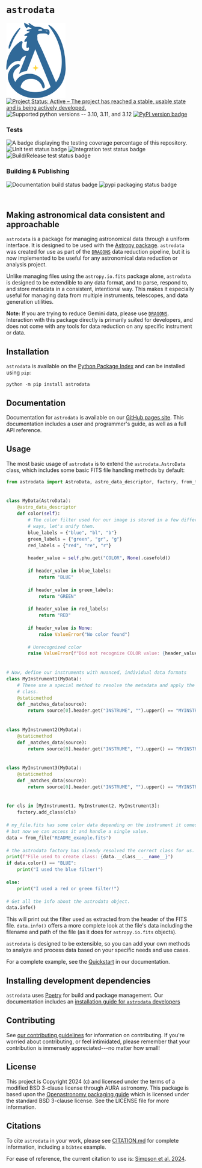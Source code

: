 [DRAGONS link]: https://github.com/GeminiDRSoftware/DRAGONS
[astrodata docs]: https://geminidrsoftware.github.io/astrodata/
[astrodata repo]: https://github.com/GeminiDRSoftware/astrodata/
[astropy link]: https://astropy.org
[pypi link]: https://pypi.org/project/astrodata
[citation link]: https://github.com/GeminiDRSoftware/astrodata/blob/main/CITATION.md
[DRAGONS citation]: https://zenodo.org/records/10841622

[coverage badge]: https://img.shields.io/endpoint?url=https://gist.githubusercontent.com/teald/d2f3af2a279efc1f6e90d457a3c50e47/raw/covbadge.json
[docs build badge]: https://github.com/GeminiDRSoftware/astrodata/actions/workflows/documentation.yml/badge.svg
[pypi packaging badge]: https://github.com/GeminiDRSoftware/astrodata/actions/workflows/publish_pypi.yml/badge.svg
[pypi package version badge]: https://badge.fury.io/py/astrodata.svg
[unit test status badge]: https://github.com/GeminiDRSoftware/astrodata/actions/workflows/unit_tests.yml/badge.svg
[integration test status badge]: https://github.com/GeminiDRSoftware/astrodata/actions/workflows/integration_tests.yml/badge.svg
[build test status badge]: https://github.com/GeminiDRSoftware/astrodata/actions/workflows/build_tests.yml/badge.svg
`astrodata`
=============

<picture>
  <source media="(prefers-color-scheme: dark)" srcset="docs/static/logo.svg">
  <img
  alt="A logo of a stylized blue dragon inside a similarly blue shell. A yellow star lies at the center, together with the dragon shape forming a stylized letter A."
  src="docs/static/logo_dark.svg"
  align="left"
  height=200
  style="padding-right: 10; padding-bottom: 10; border: none;"
  >
</picture>

[![Project Status: Active – The project has reached a stable, usable state and is being actively developed.](https://www.repostatus.org/badges/latest/active.svg)](https://www.repostatus.org/#active)
![Supported python versions -- 3.10, 3.11, and 3.12](https://img.shields.io/badge/3.10|3.11|3.12-%234b8bbe?logo=Python&logoColor=%234b8bbe&label=For%20Python%3A)
[![PyPI version badge][pypi package version badge]](https://badge.fury.io/py/astrodata)

### Tests
![A badge displaying the testing coverage percentage of this repository.][coverage badge]
![Unit test status badge][unit test status badge]
![Integration test status badge][integration test status badge]
![Build/Release test status badge][build test status badge]

### Building & Publishing
![Documentation build status badge][docs build badge]
![pypi packaging status badge][pypi packaging badge]

<!-- Clearing the logo for the next header -->
<br clear="left">

Making astronomical data consistent and approachable
--------------------------------------------------------------------

`astrodata` is a package for managing astronomical data through a uniform
interface. It is designed to be used with the
[Astropy package][astropy link]. `astrodata` was created
for use as part of the [`DRAGONS`][DRAGONS link] data reduction pipeline, but it is now
implemented to be useful for any astronomical data reduction or analysis
project.

Unlike managing files using the ``astropy.io.fits`` package alone, ``astrodata``
is designed to be extendible to any data format, and to parse, respond to, and
store metadata in a consistent, intentional way. This makes it especially
useful for managing data from multiple instruments, telescopes, and data
generation utilities.

**Note:** If you are trying to reduce Gemini data, please use [`DRAGONS`][DRAGONS link].
Interaction with this package directly is primarily suited for developers, and
does not come with any tools for data reduction on any specific instrument or
data.

Installation
------------

`astrodata` is available on the [Python Package Index][pypi link] and
can be installed using `pip`:

```
python -m pip install astrodata
```

Documentation
-------------

Documentation for ``astrodata`` is available on our [GitHub pages site][astrodata docs]. This documentation includes a
user and programmer's guide, as well as a full API reference.


Usage
-----

The most basic usage of ``astrodata`` is to extend the ``astrodata.AstroData``
class, which includes some basic FITS file handling methods by default:

```python
from astrodata import AstroData, astro_data_descriptor, factory, from_file


class MyData(AstroData):
    @astro_data_descriptor
    def color(self):
        # The color filter used for our image is stored in a few different
        # ways, let's unify them.
        blue_labels = {"blue", "bl", "b"}
        green_labels = {"green", "gr", "g"}
        red_labels = {"red", "re", "r"}

        header_value = self.phu.get("COLOR", None).casefold()

        if header_value in blue_labels:
            return "BLUE"

        if header_value in green_labels:
            return "GREEN"

        if header_value in red_labels:
            return "RED"

        if header_value is None:
            raise ValueError("No color found")

        # Unrecognized color
        raise ValueError(f"Did not recognize COLOR value: {header_value}")


# Now, define our instruments with nuanced, individual data formats
class MyInstrument1(MyData):
    # These use a special method to resolve the metadata and apply the correct
    # class.
    @staticmethod
    def _matches_data(source):
        return source[0].header.get("INSTRUME", "").upper() == "MYINSTRUMENT1"


class MyInstrument2(MyData):
    @staticmethod
    def _matches_data(source):
        return source[0].header.get("INSTRUME", "").upper() == "MYINSTRUMENT2"


class MyInstrument3(MyData):
    @staticmethod
    def _matches_data(source):
        return source[0].header.get("INSTRUME", "").upper() == "MYINSTRUMENT3"


for cls in [MyInstrument1, MyInstrument2, MyInstrument3]:
    factory.add_class(cls)

# my_file.fits has some color data depending on the instrument it comes from,
# but now we can access it and handle a single value.
data = from_file("README_example.fits")

# the astrodata factory has already resolved the correct class for us.
print(f"File used to create class: {data.__class__.__name__}")
if data.color() == "BLUE":
    print("I used the blue filter!")

else:
    print("I used a red or green filter!")

# Get all the info about the astrodata object.
data.info()

```

This will print out the filter used as extracted from the header of the FITS
file. `data.info()` offers a more complete look at the file's data including
the filename and path of the file (as it does for `astropy.io.fits` objects).

`astrodata` is designed to be extensible, so you can add your own methods to
analyze and process data based on your specific needs and use cases.

For a complete example, see the
[Quickstart](https://geminidrsoftware.github.io/astrodata/quickstart.html) in
our documentation.

Installing development dependencies
-----------------------------------

``astrodata`` uses [Poetry](https://github.com/python-poetry/poetry) for build
and package management. Our documentation includes an [installation guide for
`astrodata`
developers](https://geminidrsoftware.github.io/astrodata/developer/index.html)

Contributing
------------

See [our contributing guidelines](CONTRIBUTING.md) for information on
contributing. If you're worried about contributing, or feel intimidated, please
remember that your contribution is immensely appreciated---no matter how small!

License
-------

This project is Copyright 2024 (c)  and licensed under the terms of a modified
BSD 3-clause license through AURA astronomy. This package is based upon the
[Openastronomy packaging
guide](https://github.com/OpenAstronomy/packaging-guide) which is licensed
under the standard BSD 3-clause license. See the LICENSE file for more
information.

Citations
---------

To cite `astrodata` in your work, please see [CITATION.md][citation link]
for complete information, including a `bibtex` example.

For ease of reference, the current citation to use is:
[Simpson et al. 2024][DRAGONS citation].
